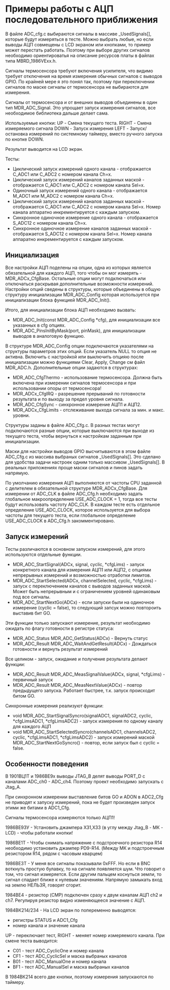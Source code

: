﻿# Примеры работы с АЦП последовательного приближения

В файле ADC_cfg.c выбираются сигналы в массиве _UsedSignals[], которые будут измеряться в тесте. Можно выбрать любые, но если выводы АЦП совмещены с LCD экраном или кнопками, то пример может перестать работать. Поэтому при выборе других сигналов необходимо ориентироватья на описание ресурсов платы в файлах типа MBRD_1986VExx.h.

Сигналы термосенсора требуют включения усилителя, что видимо требует отключения на время измерения обычных сигналов с выводов GPIO. По крайней мере я это понял так, поэтому при переключении сигналов по маске сигналы от термосенсора не выбираются для измерения.

Сигналы от термосенсора и от внешних выводов объединены в один тип MDR_ADC_Signal. Это упрощает запуск измерения сигналов, все необходимое библиотека дальше делает сама.

Используемые кнопки:
  UP - Смена текущего теста. 
  RIGHT - Смена измеряемого сигнала
  DOWN - Запуск измерения
  LEFT - Запуск/остановка измерений по системному таймеру, вместо ручного запуска по кнопке DOWN.

Результат выводится на LCD экран.

Тесты:
  - Циклический запуск измерений одного канала - отображается C_ADC1 или C_ADC2 с номером канала Ch=x.
  - Циклический запуск измерений каналов заданных маской - отображается C_ADC1 или C_ADC2 с номером канала Sel=x.
  - Одиночный запуск измерений одного канала - отображается М_ADC1 или М_ADC2 с номером канала Ch=x.
  - Циклический запуск измерений каналов заданных маской - отображается C_ADC1 или C_ADC2 с номером канала Sel=x. Номер канала аппаратно инкрементируется с каждым запуском.
  - Синхронное одиночное измерение одного канала - отображается S_ADC12 с номером канала Ch=x.
  - Синхронное одиночное измерение каналов заданных маской - отображается S_ADC12 с номером канала Sel=x. Номер канала аппаратно инкрементируется с каждым запуском.


## Инициализация

Все настройки АЦП поделены на опции, одна из которых является обязательной для каждого АЦП, того чтобы он мог измерять - MDR_ADCx_CfgBase. Остальные опции могут подключаться или отключаться раскрывая дополнительные возможности измерений. Настройки опций сведены в структуры, которые объединены в общую структуру инициализации MDR_ADC_Config которая используется при инициализации блока функцией MDR_ADC_Init().

Итого, для инициализации блока АЦП необходимо вызвать:
  - MDR_ADC_Init(const MDR_ADC_Config *cfg), для инициализации все указанных в cfg опциях.
  - MDR_ADC_PinsInitByMask(port, pinMask), для инициализации выводов в аналоговую функцию.

В структуре MDR_ADC_Config опции подключаются указателями на структуры параметров этих опций. Если указатель NULL то опция не активна. Включить с настройкой или выключить опцияю после инициализации можно функциями Clear, Apply, Change см файл MDR_ADC.h.
Дополнительные опции задаются в структурах:
  - MDR_ADC_CfgThermo - использование термосенсора. Должна быть включена при измерении сигналов термосенсора и при использовании опоры от термосенсора!
  - MDR_ADCx_CfgIRQ - разрешение прерываний по готовности результата и по выходу за предел уровня сигнала.
  - MDR_ADC_CfgSync - синхронное измерение АЦП1 и АЦП2.
   - MDR_ADCx_CfgLimits - отслеживание выхода сигнала за мин. и макс. уровни.

Структуры заданы в файле ADC_Cfg.с. В разных тестах могут подключаются разные опции, которые выключаются при выходе из текущего теста, чтобы вернуться к настройкам заданным при инициализации.

Маски для настройки выводов GPIO высчитываются в этом файле ADC_Cfg.с из массива выбраных сигналов _UsedSignals[]. Это сделано для удобства задачи настроек одним только массивом _UsedSignals[]. В реальных приложениях проще маски сигналов и пинов задать напрямую.

По умолчанию измерения АЦП выполняются от частоты CPU заданной с делителем в обязательной структуре MDR_ADCx_CfgBase. Для измерении от ADC_CLK в файле ADC_Cfg.h необходимо задать глобальное макроопределение USE_ADC_CLOCK = 1, тогда все тесты будут использовать частоту ADC_CLK. В каждом тесте есть отдельное определение USE_ADC_CLOCK, которое используется для выбора частоты для текущего теста, если глобальное определение USE_ADC_CLOCK в ADC_Cfg.h закомментировано.


## Запуск измерений

Тесты различаются в основном запуском измерений, для этого используются отдельные функции.

  - MDR_ADC_StartSignal(ADCx, signal, cyclic, *cfgLims) - запуск конкретного канала для измерения АЦП1 или АЦП2, с опциями непрерывных измерений и возможностью отработки лимитов.
  - MDR_ADC_StartSelected(ADCx, channelSelected, cyclic, *cfgLims) - запуск с переключением каналов с выводов заданных маской. Может быть непрерывным и с ограничением уровней одинаковым под все сигналы.
  - MDR_ADC_StartNextGo(ADCx) - если запуски были на одиночное измерение (cyclic = false), то следующий запсук можно повтороить выставив бит GO.

Эти функции только запускают измерение, результат необходимо ожидать по флагу готовности в регистре статуса:
  - MDR_ADC_Status MDR_ADC_GetStatus(ADCx) - Вернуть статус
  - MDR_ADC_Result MDR_ADC_WaitAndGetResult(ADCx) - Дождаться готовности и вернуть результат измерений

Все целиком - запуск, ожидание и получение результата делают функции:
  - MDR_ADC_Result MDR_ADC_MeasSignalValue(ADCx, signal, *cfgLims) - первичный запуск
  - MDR_ADC_Result MDR_ADC_MeasNextValue(ADCx) - повтор предыдущего запуска. Работает быстрее, т.к. запуск происходит битом GO.

Синхронные измерения реализуют функции:
  - void MDR_ADC_StartSignalSyncro(signalADC1, signalADC2, cyclic, *cfgLimsADC1, *cfgLimsADC2) - запуск измерения по одному каналу для каждого АЦП
  - void MDR_ADC_StartSelectedSyncro(channelsADC1, channelsADC2, cyclic, *cfgLimsADC1, *cfgLimsADC2) - запуск измерений маской
MDR_ADC_StartNextGoSyncro() - повтор, если запуск был с cyclic = false.


## Особенности поведения

В 1901ВЦ1Т и 1986ВЕ9х выводы JTAG_B делят выводы PORT_D с каналами ADC_ch0 - ADC_ch4. Поэтому проект необходимо запускать с Jtag_A.

При синхронном измерении выставление битов GO и ADON в ADC2_Cfg не приводят к запуску измерений, пока не будет произведен запуск этими же битами в ADC1_Cfg.

Сигналы термосенсора измеряются только АЦП1!

1986ВЕ93У - Установить джампера Х31,Х33 (в углу между Jtag_B - МК - LCD) - чтобы работали кнопки!

1986ВЕ1Т - Чтобы снимать напряжение с подстроечного резистора R14 необходимо установить джампер PD9-R14. (Между МК и подстроечным резистором R14, рядом с часовым кварцем)

1986ВЕ3Т - У меня все сигналы показывали 0xFFF. Но если в BNC воткнуть простую булавку, то на сигнале появляется шум. Что говорит о том, что сигнал измеряется. Если другим пальцем коснуться земли, то сигнал спадает ближе к нулевым значениям. Напрямую замыкать вход на землю НЕЛЬЗЯ, говорят сгорит.

1984ВЕ4 - резистор (CMP) подключен сразу к двум каналам АЦП ch2 и ch7. Регулируя резистор видно изменяющееся значение с АЦП.

1984ВК214/234 - На LCD экран по попеременно выводятся:
  * регистры STATUS и ADC1_Cfg
  * номер канала и значение канала

UP - переключает тест, RIGHT - меняет номер измеряемого канала. При смене теста выводится:
  * С01 - тест ADC_CyclicOne и номер канала
  * СF1 - тест ADC_CyclicSel и маска выбраных каналов
  * B01 - тест ADC_ManualOne и номер канала
  * BF1 - тест ADC_ManualSel и маска выбраных каналов

В 1984ВК214 всего две кнопки, поэтому измерения запускаются по таймеру. 